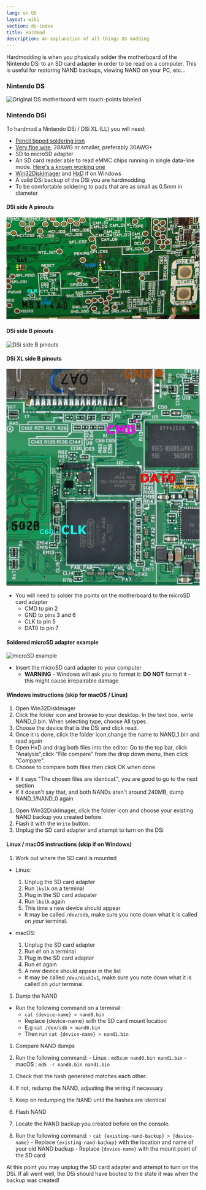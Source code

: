 ```yaml
---
lang: en-US
layout: wiki
section: ds-index
title: Hardmod
description: An explanation of all things DS modding
---
```


Hardmodding is when you physically solder the motherboard of the Nintendo DSi to an SD card adapter in order to be read on a computer. This is useful for restoring NAND backups, viewing NAND on your PC, etc...
### Nintendo DS
![Original DS motherboard with touch-points labeled](https://media.discordapp.net/attachments/547986366357700620/736370094392999947/mobo_pinout.png)

### Nintendo DSi

To hardmod a Nintendo DSi / DSi XL (LL) you will need:
  - [Pencil tipped soldering iron](https://www.amazon.com/dp/B01N4571Q6)
  - [Very fine wire](https://www.amazon.com/dp/B01MXGNTA4), 28AWG or smaller, preferably 30AWG+ 
  - SD to microSD adapter
  - An SD card reader able to read eMMC chips running in single data-line mode. [Here's a known working one](https://www.amazon.com/dp/B006T9B6R2)
  - [Win32DiskImager](https://sourceforge.net/projects/win32diskimager/) and [HxD](https://mh-nexus.de/en/downloads.php?product=HxD20) if on Windows
  - A valid DSi backup of the DSi you are hardmodding
  - To be comfortable soldering to pads that are as small as 0.5mm in diameter

#### DSi side A pinouts
![DSi side A pinouts](/assets/images/dsi-hardmod/side_a.jpg)
#### DSi side B pinouts
![DSi side B pinouts](/assets/images/dsi-hardmod/side_b.jpg)
#### DSi XL side B pinouts
![DSi XL side B pinouts](/assets/images/dsi-hardmod/dsi_xl_side_b.png)

- You will need to solder the points on the motherboard to the microSD card adapter
  - CMD to pin 2
  - GND to pins 3 and 6
  - CLK to pin 5
  - DAT0 to pin 7

#### Soldered microSD adapter example
![microSD example](/assets/images/dsi-harmod/sd.jpg)

- Insert the microSD card adapter to your computer
  - **WARNING** - Windows will ask you to format it: **DO NOT** format it - this might cause irrepairable damage

#### Windows instructions (skip for macOS / Linux)

1. Open Win32DiskImager
1. Click the folder icon and browse to your desktop. In the text box, write NAND_0.bin. When selecting type, choose All types *.* 
1. Choose the device that is the DSi and click read. 
1. Once it is done, click the folder icon,change the name to NAND_1.bin and read again
1. Open HxD and drag both files into the editor. Go to the top bar, click "Analysis",click "File compare" from the drop down menu, then click "Compare".
1. Choose to compare both files then click OK when done
  - If it says "The chosen files are identical.", you are good to go to the next section
  - If it doesn't say that, and both NANDs aren't around 240MB, dump NAND_1/NAND_0 again
1. Open Win32DiskImager, click the folder icon and choose your existing NAND backup you created before.
1. Flash it with the `Write` button.
1. Unplug the SD card adapter and attempt to turn on the DSi

#### Linux / macOS instructions (skip if on Windows)


1. Work out where the SD card is mounted
  - Linux:
    1. Unplug the SD card adapter
    1. Run `lbslk` on a terminal
    1. Plug in the SD card adapater
    1. Run `lbslk` again
    1. This time a new device should appear
      - It may be called `/dev/sdb`, make sure you note down what it is called on *your* terminal.

  - macOS:
    1. Unplug the SD card adapter
    1. Run `df` on a terminal
    1. Plug in the SD card adapter
    1. Run `df` again
    1. A new device should appear in the list
      - It may be called `/dev/disk1s1`, make sure you note down what it is called on *your* terminal.

1. Dump the NAND
  - Run the following command on a terminal:
    - `cat {device-name} > nand0.bin` 
    - Replace {device-name} with the SD card mount location
    - E.g `cat /dev/sdb > nand0.bin`
    - Then run `cat {device-name} > nand1.bin`

1. Compare NAND dumps
  1. Run the following command:
    - Linux : `md5sum nand0.bin nand1.bin`
    - macOS : `md5 -r nand0.bin nand1.bin`
  1. Check that the hash generated matches each other.
  1. If not, redump the NAND, adjusting the wiring if necessary
  1. Keep on redumping the NAND until the hashes are identical

1. Flash NAND
  1. Locate the NAND backup you created before on the console.
  1. Run the following command:
    - `cat {existing-nand-backup} > {device-name}`
    - Replace `{existing-nand-backup}` with the location and name of your old NAND backup
    - Replace `{device-name}` with the mount point of the SD card
    
At this point you may unplug the SD card adapter and attempt to turn on the DSi.
If all went well, the DSi should have booted to the state it was when the backup was created!
